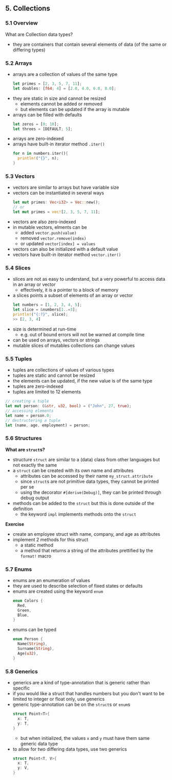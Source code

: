 ## 5. Collections

### 5.1 Overview
What are Collection data types?
* they are containers that contain several elements of data (of the same or differing types)

### 5.2 Arrays
* arrays are a collection of values of the same type
  ```Rust
  let primes = [2, 3, 5, 7, 11];
  let doubles: [f64; 4] = [2.0, 4.0, 6.0, 8.0];
  ```
* they are static in size and cannot be resized
  * elements cannot be added or removed
  * but elements can be updated if the array is mutable
* arrays can be filled with defaults
  ```Rust
  let zeros = [0; 10];
  let threes = [DEFAULT; 5];
  ```
* arrays are zero-indexed
* arrays have built-in iterator method `.iter()`
  ```Rust
  for n in numbers.iter(){
    println!("{}", n);
  }
  ```

### 5.3 Vectors
* vectors are similar to arrays but have variable size
* vectors can be instantiated in several ways
  ```Rust
  let mut primes: Vec<i32> = Vec::new();
  // or
  let mut primes = vec![2, 3, 5, 7, 11];
  ```
* vectors are also zero-indexed
* in mutable vectors, elments can be
  * added `vector.push(value)`
  * removed `vector.remove(index)`
  * or updated `vector[index] = values`
* vectors can also be initialized with a default value
* vectors have built-in iterator method `vector.iter()`

### 5.4 Slices

* slices are not as easy to understand, but a very powerful to access data in an array or vector 
  * effectively, it is a pointer to a block of memory
* a slices points a subset of elements of an array or vector
  ```Rust
  let numbers = [1, 2, 3, 4, 5];
  let slice = &numbers[1..=3];
  println!("{:?}", slice);
  >> [2, 3, 4]
  ```
* size is determined at run-time
  * e.g. out of bound errors will not be warned at compile time
* can be used on arrays, vectors or strings
* mutable slices of mutables collections can change values

### 5.5 Tuples
* tuples are collections of values of various types
* tuples are static and cannot be resized
* the elements can be updated, if the new value is of the same type
* tuples are zero-indexed
* tuples are limited to 12 elements

```Rust
// creating a tuple
let mut person: (&str, u32, bool) = ("John", 27, true);
// accessing elements
let name = person.0;
// destructering a tuple
let (name, age, employment) = person;
```

### 5.6 Structures

__What are `struct`s?__
* structure `struct` are similar to a (data) class from other languages but not exactly the same
* a `struct` can be created with its own name and attributes
  * attributes can be accessed by their name `my_struct.attribute`
  * since `struct`s are not primitive data types, they cannot be printed per se
  * using the decorator `#[derive(Debug)]`, they can be printed through debug output 
* methods can be added to the `struct` but this is done outside of the definition
  * the keyword `impl` implements methods onto the `struct`  

__Exercise__
* create an employee struct with name, company, and age as attributes
* implement 2 methods for this struct
  * a static method
  * a method that returns a string of the attributes prettified by the `format!` macro


### 5.7 Enums

* enums are an enumeration of values
* they are used to describe selection of fixed states or defaults
* enums are created using the keyword `enum`
  ```Rust
  enum Colors {
    Red,
    Green,
    Blue,
  }
  ``` 
* enums can be typed 
  ```Rust
  enum Person {
    Name(String),
    Surname(String),
    Age(u32),
  }
  ``` 

### 5.8 Generics

* generics are a kind of type-annotation that is generic rather than specific
* if you would like a struct that handles numbers but you don't want to be limited to integer or float only, use generics
* generic type-annotation can be on the `struct`s or `enum`s
  ```Rust
  struct Point<T>{
    x: T,
    y: T,
  }
  ```
  * but when initialized, the values `x` and `y` must have them same generic data type
* to allow for two differing data types, use two generics
  ```Rust
  struct Point<T, V>{
    x: T,
    y: V,
  }
  ```
